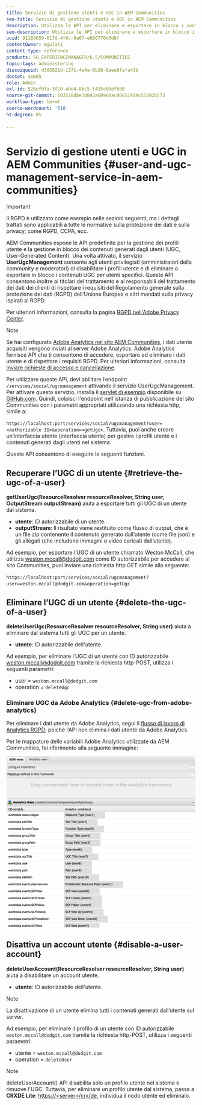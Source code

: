 ```yaml
---
title: Servizio di gestione utenti e UGC in AEM Communities
seo-title: Servizio di gestione utenti e UGC in AEM Communities
description: Utilizza le API per eliminare e esportare in blocco i contenuti generati dagli utenti e disabilitare l’account utente.
seo-description: Utilizza le API per eliminare e esportare in blocco i contenuti generati dagli utenti e disabilitare l’account utente.
uuid: 91180659-617d-4f6c-9a07-e680770d0d8f
contentOwner: mgulati
content-type: reference
products: SG_EXPERIENCEMANAGER/6.5/COMMUNITIES
topic-tags: administering
discoiquuid: d305821d-1371-4e4a-8b28-8eee8fafa43b
docset: aem65
role: Admin
exl-id: 526ef0fa-3f20-4de4-8bc5-f435c60df0d0
source-git-commit: 603518dbe3d842a08900ac40651919c55392b573
workflow-type: tm+mt
source-wordcount: '616'
ht-degree: 0%

---
```


# Servizio di gestione utenti e UGC in AEM Communities {#user-and-ugc-management-service-in-aem-communities}

>[!IMPORTANT]
>
>Il RGPD è utilizzato come esempio nelle sezioni seguenti, ma i dettagli trattati sono applicabili a tutte le normative sulla protezione dei dati e sulla privacy; come RGPD, CCPA, ecc.

AEM Communities espone le API predefinite per la gestione dei profili utente e la gestione in blocco dei contenuti generati dagli utenti (UGC, User-Generated Content). Una volta attivato, il servizio **UserUgcManagement** consente agli utenti privilegiati (amministratori della community e moderatori) di disabilitare i profili utente e di eliminare o esportare in blocco i contenuti UGC per utenti specifici. Queste API consentono inoltre ai titolari del trattamento e ai responsabili del trattamento dei dati dei clienti di rispettare i requisiti del Regolamento generale sulla protezione dei dati (RGPD) dell’Unione Europea e altri mandati sulla privacy ispirati al RGPD.

Per ulteriori informazioni, consulta la pagina [RGPD nell&#39;Adobe Privacy Center](https://www.adobe.com/privacy/general-data-protection-regulation.html).

>[!NOTE]
>
>Se hai configurato [Adobe Analytics nel sito AEM Communities](/help/communities/analytics.md), i dati utente acquisiti vengono inviati al server Adobe Analytics. Adobe Analytics fornisce API che ti consentono di accedere, esportare ed eliminare i dati utente e di rispettare i requisiti RGPD. Per ulteriori informazioni, consulta [Inviare richieste di accesso e cancellazione](https://docs.adobe.com/content/help/en/analytics/admin/data-governance/gdpr-submit-access-delete.html).

Per utilizzare queste API, devi abilitare l’endpoint `/services/social/ugcmanagement` attivando il servizio UserUgcManagement. Per attivare questo servizio, installa il [servlet di esempio](https://github.com/Adobe-Marketing-Cloud/aem-communities-ugc-migration/tree/main/bundles/communities-ugc-management-servlet) disponibile su [GitHub.com](https://github.com/Adobe-Marketing-Cloud/aem-communities-ugc-migration/tree/main/bundles/communities-ugc-management-servlet). Quindi, colpisci l&#39;endpoint nell&#39;istanza di pubblicazione del sito Communities con i parametri appropriati utilizzando una richiesta http, simile a:

`https://localhost:port/services/social/ugcmanagement?user=<authorizable ID>&operation=<getUgc>`. Tuttavia, puoi anche creare un’interfaccia utente (interfaccia utente) per gestire i profili utente e i contenuti generati dagli utenti nel sistema.

Queste API consentono di eseguire le seguenti funzioni.

## Recuperare l’UGC di un utente {#retrieve-the-ugc-of-a-user}

**getUserUgc(ResourceResolver resourceResolver, String user, OutputStream outputStream)** aiuta a esportare tutti gli UGC di un utente dal sistema.

* **utente**: ID autorizzabile di un utente.
* **outputStream**: Il risultato viene restituito come flusso di output, che è un file zip contenente il contenuto generato dall’utente (come file json) e gli allegati (che includono immagini o video caricati dall’utente).

Ad esempio, per esportare l’UGC di un utente chiamato Weston McCall, che utilizza weston.mccall@dodgit.com come ID autorizzabile per accedere al sito Communities, puoi inviare una richiesta http GET simile alla seguente:

`https://localhost:port/services/social/ugcmanagement?user=weston.mccall@dodgit.com&operation=getUgc`

## Eliminare l’UGC di un utente {#delete-the-ugc-of-a-user}

**deleteUserUgc(ResourceResolver resourceResolver, String user)** aiuta a eliminare dal sistema tutti gli UGC per un utente.

* **utente**: ID autorizzabile dell&#39;utente.

Ad esempio, per eliminare l’UGC di un utente con ID autorizzabile weston.mccall@dodgit.com tramite la richiesta http-POST, utilizza i seguenti parametri:

* user = `weston.mccall@dodgit.com`
* operation = `deleteUgc`

### Eliminare UGC da Adobe Analytics {#delete-ugc-from-adobe-analytics}

Per eliminare i dati utente da Adobe Analytics, segui il [flusso di lavoro di Analytics RGPD](https://docs.adobe.com/content/help/en/analytics/admin/data-governance/an-gdpr-workflow.html); poiché l’API non elimina i dati utente da Adobe Analytics.

Per le mappature delle variabili Adobe Analytics utilizzate da AEM Communities, fai riferimento alla seguente immagine:

![Mappatura delle variabili AEM community per Adobe Analytics](assets/analytics-communities-mapping.png)

## Disattiva un account utente {#disable-a-user-account}

**deleteUserAccount(ResourceResolver resourceResolver, String user)** aiuta a disabilitare un account utente.

* **utente**: ID autorizzabile dell&#39;utente.

>[!NOTE]
>
>La disattivazione di un utente elimina tutti i contenuti generati dall’utente sul server.

Ad esempio, per eliminare il profilo di un utente con ID autorizzabile `weston.mccall@dodgit.com` tramite la richiesta http-POST, utilizza i seguenti parametri:

* utente = `weston.mccall@dodgit.com`
* operation = `deleteUser`

>[!NOTE]
>
>deleteUserAccount() API disabilita solo un profilo utente nel sistema e rimuove l&#39;UGC. Tuttavia, per eliminare un profilo utente dal sistema, passa a **CRXDE Lite**: [https://&lt;server>/crx/de](https://localhost:4502/crx/de), individua il nodo utente ed eliminalo.

